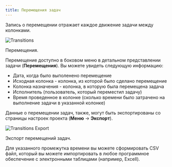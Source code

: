 ```yaml
---
title: Перемещения задач
---
```


Запись о перемещении отражает каждое движение задачи между колонками.

![Transitions](/images/v1/transitions.png)

Перемещения.

Перемещение доступно в боковом меню в детальном представлении задачи (**Перемещения**). Вы можете увидеть следующую информацию:

-   Дата, когда было выполенено перемещение
-   Исходная колонка - колонка, из которой было сделано перемещение
-   Колонка назначения - колонка, в которую была перемещена задача
-   Исполнитель (пользователь, который переместил задачу)
-   Время проведенное в колонке (сколько времени было затрачено на выполнение задачи в указанной колонке)

Данные о перемещении задач, также, могут быть экспортированы со страницы настроек проекта (**Меню** -> **Экспорт**).

![Transitions Export](/images/v1/transitions-export.png)

Экспорт перемещений задач.

Для указанного промежутка времени вы можете сформировать CSV файл, который вы можете импортировать в любое программное обеспечение с электронными таблицами (например, Excell).
